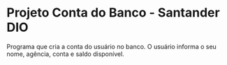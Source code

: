 <h1>Projeto Conta do Banco - Santander DIO</h1>

<p>Programa que cria a conta do usuário no banco. O usuário informa o seu nome, agência, conta e saldo disponível.</p>

